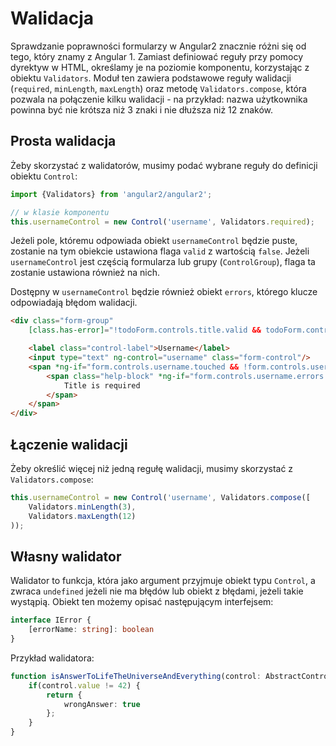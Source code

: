 # Walidacja

Sprawdzanie poprawności formularzy w Angular2 znacznie różni się od tego, który znamy z Angular 1. 
Zamiast definiować reguły przy pomocy dyrektyw w HTML, określamy je na poziomie komponentu, korzystając z obiektu `Validators`. 
Moduł ten zawiera podstawowe reguły walidacji (`required`, `minLength`, `maxLength`) oraz metodę `Validators.compose`, która pozwala na połączenie kilku walidacji - na przykład:
nazwa użytkownika powinna być nie krótsza niż 3 znaki i nie dłuższa niż 12 znaków.


## Prosta walidacja

Żeby skorzystać z walidatorów, musimy podać wybrane reguły do definicji obiektu `Control`:
 
```typescript
import {Validators} from 'angular2/angular2';

// w klasie komponentu
this.usernameControl = new Control('username', Validators.required);
```

Jeżeli pole, któremu odpowiada obiekt `usernameControl` będzie puste, 
zostanie na tym obiekcie ustawiona flaga `valid` z wartością `false`. 
Jeżeli `usernameControl` jest częścią formularza lub grupy (`ControlGroup`), flaga ta zostanie ustawiona również na nich.

Dostępny w `usernameControl` będzie również obiekt `errors`, którego klucze odpowiadają błędom walidacji.

```html
<div class="form-group"
    [class.has-error]="!todoForm.controls.title.valid && todoForm.controls.title.touched">

    <label class="control-label">Username</label>
    <input type="text" ng-control="username" class="form-control"/>
    <span *ng-if="form.controls.username.touched && !form.controls.username.valid">
        <span class="help-block" *ng-if="form.controls.username.errors.required">
            Title is required
        </span>
    </span>
</div>
```

## Łączenie walidacji

Żeby określić więcej niż jedną regułę walidacji, musimy skorzystać z `Validators.compose`:
 
```typescript
this.usernameControl = new Control('username', Validators.compose([
    Validators.minLength(3),
    Validators.maxLength(12)
));
```

## Własny walidator

Walidator to funkcja, która jako argument przyjmuje obiekt typu `Control`, 
a zwraca `undefined` jeżeli nie ma błędów lub obiekt z błędami, jeżeli takie wystąpią. Obiekt ten możemy opisać następującym interfejsem:

```typescript
interface IError {
    [errorName: string]: boolean
}
```

Przykład walidatora:
```typescript
function isAnswerToLifeTheUniverseAndEverything(control: AbstractControl): IError|void {
    if(control.value != 42) {
        return {
            wrongAnswer: true
        };
    }
}
```